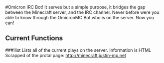 #Omicron IRC Bot!
It serves but a simple purpose, it bridges the gap between the Minecraft server, and the IRC channel. Never before were you able to know through the OmicronMC Bot who is on the server. 
Now you can! 

## Current Functions

###!list
Lists all of the current plays on the server. Information is HTML Scrapped of the protal page: http://minecraft.justin-mp.net

